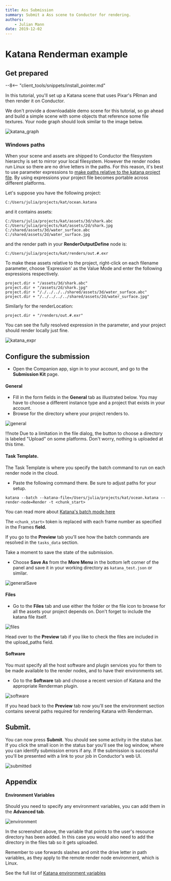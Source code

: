 ```yaml
---
title: Ass Submission
summary: Submit a Ass scene to Conductor for rendering.
authors:
    - Julian Mann
date: 2019-12-02
---
```



# Katana Renderman example

## Get prepared

--8<-- "client_tools/snippets/install_pointer.md"

In this tutorial, you'll set up a Katana scene that uses Pixar's PRman and then render it on Conductor. 

We don't provide a downloadable demo scene for this tutorial, so go ahead and build a simple scene with some objects that reference some file textures. Your node graph should look similar to the image below.

![katana_graph][katana_graph]

### Windows paths

When your scene and assets are shipped to Conductor the filesystem hierarchy is set to mirror your local filesystem. However the render nodes run Linux so there are no drive letters in the paths. For this reason, it's best to use parameter expressions to [make paths relative to the katana project file][multi_platform]. By using expressions your project file becomes portable across different platforms.

Let's suppose you have the following project:

```C:/Users/julia/projects/kat/ocean.katana```

and it contains assets:

```
C:/Users/julia/projects/kat/assets/3d/shark.abc
C:/Users/julia/projects/kat/assets/2d/shark.jpg
C:/shared/assets/3d/water_surface.abc
C:/shared/assets/2d/water_surface.jpg
```

and the render path in your **RenderOutputDefine** node is:

```C:/Users/julia/projects/kat/renders/out.#.exr```

To make these assets relative to the project, right-click on each filename parameter, choose 'Expression' as the Value Mode and enter the following expressions respectively.

```
project.dir + "/assets/3d/shark.abc"
project.dir + "/assets/2d/shark.jpg"
project.dir + "/./../../../shared/assets/3d/water_surface.abc"
project.dir + "/../../../../shared/assets/2d/water_surface.jpg"
```

Similarly for the renderLocation:

```
project.dir + "/renders/out.#.exr"
```

You can see the fully resolved expression in the parameter, and your project should render locally just fine.

![katana_expr][katana_expr]


## Configure the submission

* Open the Companion app, sign in to your account, and go to the **Submission Kit** page.

#### General

* Fill in the form fields in the **General** tab as illustrated below. You may have to choose a different instance type and a project that exists in your account.
* Browse for the directory where your project renders to.


![general][general]

!!!note
    Due to a limitation in the file dialog, the button to choose a directory is labeled "Upload" on some platforms. Don't worry, nothing is uploaded at this time.

#### Task Template.

The Task Template is where you specify the batch command to run on each render node in the cloud.

* Paste the following command there. Be sure to adjust paths for your setup.


```
katana --batch --katana-file=/Users/julia/projects/kat/ocean.katana --render-node=Render -t <chunk_start>
```

You can read more about [Katana's batch mode here][batch_mode]

The `<chunk_start>` token is replaced with each frame number as specified in the Frames **field.** 

If you go to the **Preview** tab you'll see how the batch commands are resolved in the `tasks_data` section. 

Take a moment to save the state of the submission. 

* Choose **Save As** from the **More Menu** in the bottom left corner of the panel and save it in your working directory as `katana_test.json` or similar.

![generalSave][generalSave]

#### Files


* Go to the **Files** tab and use either the folder or the file icon to browse for all the assets your project depends on. Don't forget to include the katana file itself.

![files][files]

Head over to the **Preview** tab if you like to check the files are included in the upload_paths field.



#### Software

You must specify all the host software and plugin services you for them to be made available to the render nodes, and to have their environments set.

* Go to the **Software** tab and choose a recent version of Katana and the appropriate Renderman plugin. 

![software][software]

If you head back to the **Preview** tab now you'll see the environment section contains several paths required for rendering Katana with Renderman.

## Submit.

You can now press **Submit**. You should see some activity in the status bar. If you click the small icon in the status bar you'll see the log window, where you can identify submission errors if any. If the submission is successful you'll be presented with a link to your job in Conductor's web UI.

![submitted][submitted]


## Appendix

#### Environment Variables

Should you need to specify any environment variables, you can add them in the **Advanced tab**. 

![environment][environment]

In the screenshot above, the variable that points to the user's resource directory has been added. In this case you would also need to add the directory in the files tab so it gets uploaded.

Remember to use forwards slashes and omit the drive letter in path variables, as they apply to the remote render node environment, which is Linux.

See the full list of [Katana environment variables][env_vars]

[multi_platform]: https://learn.foundry.com/katana/Content/ug/installation_licensing/multi_platform.html  "Katana multi platform projects"
[batch_mode]: https://learn.foundry.com/katana/Content/tg/launch_modes/batch_mode.html "Katana Batch Mode"

[env_vars]: https://learn.foundry.com/katana/2.5/dev-guide/EnvironmentVariables.html "Katana Environment Variables"

[katana_graph]: ../../image/companion/katana_graph.png
[katana_expr]: ../../image/companion/katana_expr.png

[general]: ../../image/companion/general_katana.png

[generalSave]: ../../image/companion/general_save_katana.png
[files]: ../../image/companion/files_katana.png
[software]: ../../image/companion/software_katana.png
[submitted]: ../../image/companion/submitted_katana.png
[environment]: ../../image/companion/environment_katana.png

